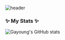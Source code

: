 ![header](https://capsule-render.vercel.app/api?type=Waving&color=8977AD&height=370&section=header&text=Gayoung's%20GitHub&animation=fadeIn&fontColor=ffffff&fontSize=80)

### ✨ My Stats ✨
![Gayoung's GitHub stats](https://github-readme-stats.vercel.app/api?username=gayoung0316&show_icons=true)

<!--
**gayoung0316/gayoung0316** is a ✨ _special_ ✨ repository because its `README.md` (this file) appears on your GitHub profile.

Here are some ideas to get you started:

- 🔭 I’m currently working on ...
- 🌱 I’m currently learning ...
- 👯 I’m looking to collaborate on ...
- 🤔 I’m looking for help with ...
- 💬 Ask me about ...
- 📫 How to reach me: ...
- 😄 Pronouns: ...
- ⚡ Fun fact: ...
-->

